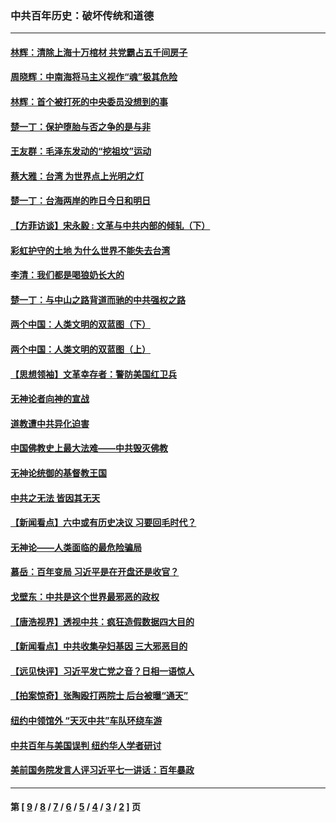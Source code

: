 ### 中共百年历史：破坏传统和道德
---
#### [林辉：清除上海十万棺材 共党霸占五千间房子](../../pages/nf1176114/n14033735.md?07150430) 
#### [周晓辉：中南海将马主义视作“魂”极其危险](../../pages/nf1176114/n14026892.md?07150430) 
#### [林辉：首个被打死的中央委员没想到的事](../../pages/nf1176114/n13987400.md?07150430) 
#### [楚一丁：保护堕胎与否之争的是与非](../../pages/nf1176114/n13815642.md?07150430) 
#### [王友群：毛泽东发动的“挖祖坟”运动](../../pages/nf1176114/n13723639.md?07150430) 
#### [蔡大雅：台湾 为世界点上光明之灯](../../pages/nf1176114/n13531530.md?07150430) 
#### [楚一丁：台海两岸的昨日今日和明日](../../pages/nf1176114/n13531468.md?07150430) 
#### [【方菲访谈】宋永毅 : 文革与中共内部的倾轧（下）](../../pages/nf1176114/n13486836.md?07150430) 
#### [彩虹护守的土地 为什么世界不能失去台湾](../../pages/nf1176114/n13476849.md?07150430) 
#### [李清：我们都是喝狼奶长大的](../../pages/nf1176114/n13471478.md?07150430) 
#### [楚一丁：与中山之路背道而驰的中共强权之路](../../pages/nf1176114/n13437270.md?07150430) 
#### [两个中国：人类文明的双蓝图（下）](../../pages/nf1176114/n13423132.md?07150430) 
#### [两个中国：人类文明的双蓝图（上）](../../pages/nf1176114/n13422687.md?07150430) 
#### [【思想领袖】文革幸存者：警防美国红卫兵](../../pages/nf1176114/n13339289.md?07150430) 
#### [无神论者向神的宣战](../../pages/nf1176114/n13281535.md?07150430) 
#### [道教遭中共异化迫害](../../pages/nf1176114/n13281463.md?07150430) 
#### [中国佛教史上最大法难——中共毁灭佛教](../../pages/nf1176114/n13281397.md?07150430) 
#### [无神论统御的基督教王国](../../pages/nf1176114/n13281280.md?07150430) 
#### [中共之无法 皆因其无天](../../pages/nf1176114/n13281088.md?07150430) 
#### [【新闻看点】六中或有历史决议 习要回毛时代？](../../pages/nf1176114/n13222895.md?07150430) 
#### [无神论——人类面临的最危险骗局](../../pages/nf1176114/n13196137.md?07150430) 
#### [慕岳：百年变局 习近平是在开盘还是收官？](../../pages/nf1176114/n13206516.md?07150430) 
#### [戈壁东：中共是这个世界最邪恶的政权](../../pages/nf1176114/n13085641.md?07150430) 
#### [【唐浩视界】透视中共：疯狂造假数据四大目的](../../pages/nf1176114/n13080590.md?07150430) 
#### [【新闻看点】中共收集孕妇基因 三大邪恶目的](../../pages/nf1176114/n13077182.md?07150430) 
#### [【远见快评】习近平发亡党之音？日相一语惊人](../../pages/nf1176114/n13074809.md?07150430) 
#### [【拍案惊奇】张陶殴打两院士 后台被曝“通天”](../../pages/nf1176114/n13070496.md?07150430) 
#### [纽约中领馆外 “天灭中共”车队环绕车游](../../pages/nf1176114/n13070693.md?07150430) 
#### [中共百年与美国误判 纽约华人学者研讨](../../pages/nf1176114/n13067969.md?07150430) 
#### [美前国务院发言人评习近平七一讲话：百年暴政](../../pages/nf1176114/n13066986.md?07150430) 

---
#### 第 [ [9](./9.md?07150430) / [8](./8.md?07150430) / [7](./7.md?07150430) / [6](./6.md?07150430) / [5](./5.md?07150430) / [4](./4.md?07150430) / [3](./3.md?07150430) / [2](./2.md?07150430) ] 页
